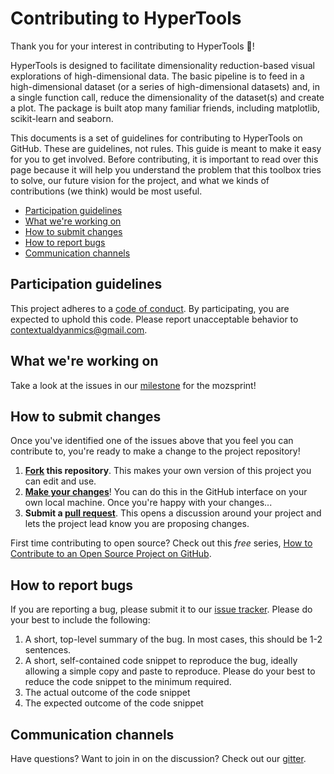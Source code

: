 # Contributing to HyperTools

Thank you for your interest in contributing to HyperTools :tada:!

HyperTools is designed to facilitate dimensionality reduction-based visual explorations of high-dimensional data. The basic pipeline is to feed in a high-dimensional dataset (or a series of high-dimensional datasets) and, in a single function call, reduce the dimensionality of the dataset(s) and create a plot. The package is built atop many familiar friends, including matplotlib, scikit-learn and seaborn.

This documents is a set of guidelines for contributing to HyperTools on GitHub. These are guidelines, not rules. This guide is meant to make it easy for you to get involved. Before contributing, it is important to read over this page because it will help you understand the problem that this toolbox tries to solve, our future vision for the project, and what we kinds of contributions (we think) would be most useful.


* [Participation guidelines](#participation-guidelines)
* [What we're working on](#what-were-working-on)
* [How to submit changes](#how-to-submit-changes)
* [How to report bugs](#how-to-report-bugs)
* [Communication channels](#communication-channels)

## Participation guidelines

This project adheres to a [code of conduct](CODE_OF_CONDUCT.md). By participating, you are expected to uphold this code. Please report unacceptable behavior to contextualdyanmics@gmail.com.

## What we're working on

Take a look at the issues in our [ milestone](https://github.com/ContextLab/hypertools/milestone/5) for the mozsprint!

## How to submit changes

Once you've identified one of the issues above that you feel you can contribute to, you're ready to make a change to the project repository!

1. **[Fork](https://help.github.com/articles/fork-a-repo/) this repository**. This makes your own version of this project you can edit and use.
2. **[Make your changes](https://guides.github.com/activities/forking/#making-changes)**! You can do this in the GitHub interface on your own local machine. Once you're happy with your changes...
3. **Submit a [pull request](https://help.github.com/articles/proposing-changes-to-a-project-with-pull-requests/)**. This opens a discussion around your project and lets the project lead know you are proposing changes.

First time contributing to open source? Check out this *free* series, [How to Contribute to an Open Source Project on GitHub](https://egghead.io/series/how-to-contribute-to-an-open-source-project-on-github).

## How to report bugs

If you are reporting a bug, please submit it to our [issue tracker](https://github.com/ContextLab/hypertools/issues). Please do your best to include the following:

1. A short, top-level summary of the bug. In most cases, this should be 1-2 sentences.
2. A short, self-contained code snippet to reproduce the bug, ideally allowing a simple copy and paste to reproduce. Please do your best to reduce the code snippet to the minimum required.
3. The actual outcome of the code snippet
4. The expected outcome of the code snippet

## Communication channels

Have questions? Want to join in on the discussion? Check out our [gitter](https://gitter.im/hypertools/Lobby).

